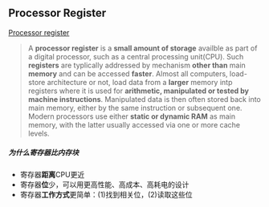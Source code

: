 ## Processor Register

[Processor register](https://en.wikipedia.org/wiki/Processor_register)

> A **processor register** is a **small amount of storage** availble as part of a digital processor, such as a central processing unit(CPU).
> Such **registers** are typlically addressed by mechanism **other than** main **memory** and can be accessed **faster**. 
> Almost all computers, load-store architecture or not, load data from a **larger** memory intp registers where it is used for **arithmetic, manipulated or tested by machine instructions**. 
> Manipulated data is then often stored back into main memory, either by the same instruction or subsequent one. Modern processors use either **static or dynamic RAM** as main memory, with the latter usually accessed via one or more cache levels.


##### 为什么寄存器比内存块

* 寄存器**距离**CPU更近
* 寄存器**位**少，可以用更高性能、高成本、高耗电的设计
* 寄存器**工作方式**更简单：(1)找到相关位，(2)读取这些位
